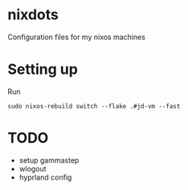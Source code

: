 # nixdots
Configuration files for my nixos machines

# Setting up

Run

```
sudo nixos-rebuild switch --flake .#jd-vm --fast
```

# TODO

* setup gammastep
* wlogout
* hyprland config

